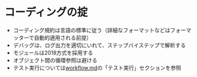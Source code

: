 # コーディングの掟

- コーディング規約は言語の標準に従う（詳細なフォーマットなどはフォーマッターで自動的適用される前提）
- デバッグは、ログ出力を適切にいれて、ステップバイステップで解析する
- モジュールは2018方式を採用する
- オブジェクト間の循環参照は避ける
- テスト実行については[workflow.md](workflow.md)の「テスト実行」セクションを参照
